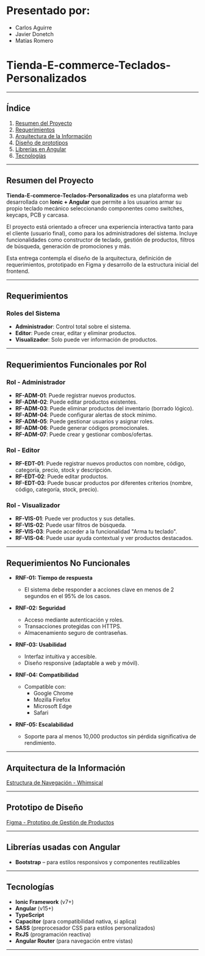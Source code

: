 # Presentado por:
- Carlos Aguirre  
- Javier Donetch  
- Matías Romero  

# Tienda-E-commerce-Teclados-Personalizados

---

## Índice

1. [Resumen del Proyecto](#resumen-del-proyecto)  
2. [Requerimientos](#requerimientos)  
3. [Arquitectura de la Información](#arquitectura-de-la-información)  
4. [Diseño de prototipos](#prototipo-de-diseño)  
5. [Librerías en Angular](#librerías-usadas-con-angular)  
6. [Tecnologías](#tecnologías)

---

## Resumen del Proyecto

**Tienda-E-commerce-Teclados-Personalizados** es una plataforma web desarrollada con **Ionic + Angular** que permite a los usuarios armar su propio teclado mecánico seleccionando componentes como switches, keycaps, PCB y carcasa.

El proyecto está orientado a ofrecer una experiencia interactiva tanto para el cliente (usuario final), como para los administradores del sistema. Incluye funcionalidades como constructor de teclado, gestión de productos, filtros de búsqueda, generación de promociones y más.

Esta entrega contempla el diseño de la arquitectura, definición de requerimientos, prototipado en Figma y desarrollo de la estructura inicial del frontend.

---

## Requerimientos

### Roles del Sistema

- **Administrador**: Control total sobre el sistema.
- **Editor**: Puede crear, editar y eliminar productos.
- **Visualizador**: Solo puede ver información de productos.

---

## Requerimientos Funcionales por Rol

### Rol - Administrador

- **RF-ADM-01**: Puede registrar nuevos productos.
- **RF-ADM-02**: Puede editar productos existentes.
- **RF-ADM-03**: Puede eliminar productos del inventario (borrado lógico).
- **RF-ADM-04**: Puede configurar alertas de stock mínimo.
- **RF-ADM-05**: Puede gestionar usuarios y asignar roles.
- **RF-ADM-06**: Puede generar códigos promocionales.
- **RF-ADM-07**: Puede crear y gestionar combos/ofertas.

### Rol - Editor

- **RF-EDT-01**: Puede registrar nuevos productos con nombre, código, categoría, precio, stock y descripción.
- **RF-EDT-02**: Puede editar productos.
- **RF-EDT-03**: Puede buscar productos por diferentes criterios (nombre, código, categoría, stock, precio).

### Rol - Visualizador

- **RF-VIS-01**: Puede ver productos y sus detalles.
- **RF-VIS-02**: Puede usar filtros de búsqueda.
- **RF-VIS-03**: Puede acceder a la funcionalidad "Arma tu teclado".
- **RF-VIS-04**: Puede usar ayuda contextual y ver productos destacados.

---

## Requerimientos No Funcionales

- **RNF-01: Tiempo de respuesta**
  - El sistema debe responder a acciones clave en menos de 2 segundos en el 95% de los casos.

- **RNF-02: Seguridad**
  - Acceso mediante autenticación y roles.
  - Transacciones protegidas con HTTPS.
  - Almacenamiento seguro de contraseñas.

- **RNF-03: Usabilidad**
  - Interfaz intuitiva y accesible.
  - Diseño responsive (adaptable a web y móvil).

- **RNF-04: Compatibilidad**
  - Compatible con:
    - Google Chrome
    - Mozilla Firefox
    - Microsoft Edge
    - Safari

- **RNF-05: Escalabilidad**
  - Soporte para al menos 10,000 productos sin pérdida significativa de rendimiento.

---

## Arquitectura de la Información

[Estructura de Navegación - Whimsical](https://whimsical.com/escuelainf-4qgXnPptro4CqvEugsGNNZ)

---

## Prototipo de Diseño

[Figma - Prototipo de Gestión de Productos](https://www.figma.com/team_invite/redeem/u9JntJiKIwNNdHLfrAdPMs)

---

## Librerías usadas con Angular

- **Bootstrap** – para estilos responsivos y componentes reutilizables

---

## Tecnologías

- **Ionic Framework** (v7+)
- **Angular** (v15+)
- **TypeScript**
- **Capacitor** (para compatibilidad nativa, si aplica)
- **SASS** (preprocesador CSS para estilos personalizados)
- **RxJS** (programación reactiva)
- **Angular Router** (para navegación entre vistas)

---
